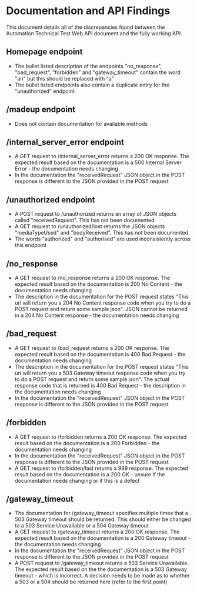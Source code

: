 # Documentation and API Findings

This document details all of the discrepancies found between the Automation Technical Test Web API document and the fully working API.

## Homepage endpoint

- The bullet listed description of the endpoints "no_response", "bad_request", "forbidden" and "gateway_timeout" contain the word "an" but this should be replaced with "a"
- The bullet listed endpoints also contain a duplicate entry for the "unauthorized" endpoint

## /madeup endpoint

- Does not contain documentation for available methods

## /internal_server_error endpoint

- A GET request to /internal_server_error returns a 200 OK response. The expected result based on the documentation is a 500 Internal Server Error - the documentation needs changing
- In the documentation the "receivedRequest" JSON object in the POST response is different to the JSON provided in the POST request

## /unauthorized endpoint

- A POST request to /unauthorized returns an array of JSON objects called "receivedRequest". This has not been documented
- A GET request to /unauthorized/lost returns the JSON objects "mediaTypeUsed" and "bodyReceived". This has not been documented
- The words "authorized" and "authorised" are used inconsistently across this endpoint

## /no_response

- A GET request to /no_response returns a 200 OK response. The expected result based on the documentation is 200 No Content - the documentation needs changing
- The description in the documentation for the POST request states "This url will return you a 204 No Content response code when you try to do a POST request and return some sample json". JSON cannot be returned in a 204 No Content response - the documentation needs changing

## /bad_request

- A GET request to /bad_request returns a 200 OK response. The expected result based on the documentation is 400 Bad Request - the documentation needs changing
- The description in the documentation for the POST request states "This url will return you a 503 Gateway timeout response code when you try to do a POST request and return some sample json". The actual response code that is returned is 400 Bad Request - the description in the documentation needs changing
- In the documentation the "receivedRequest" JSON object in the POST response is different to the JSON provided in the POST request

## /forbidden

- A GET request to /forbidden returns a 200 OK response. The expected result based on the documentation is a 200 Forbidden - the documentation needs changing
- In the documentation the "receivedRequest" JSON object in the POST response is different to the JSON provided in the POST request
- A GET request to /forbidden/last returns a 999 response. The expected result based on the documentation is a 200 OK - unsure if the documentation needs changing or if this is a defect

## /gateway_timeout

- The documentation for /gateway_timeout specifies multiple times that a 503 Gateway timeout should be returned. This should either be changed to a 503 Service Unavailable or a 504 Gateway timeout
- A GET request to /gateway_timeout returns a 200 OK response. The expected result based on the documentation is a 200 Gateway timeout - the documentation needs changing
- In the documentation the "receivedRequest" JSON object in the POST response is different to the JSON provided in the POST request
- A POST request to /gateway_timeout returns a 503 Service Unavailable. The expected result based on the the documentation is a 503 Gateway timeout - which is incorrect. A decision needs to be made as to whether a 503 or a 504 should be returned here (refer to the first point)